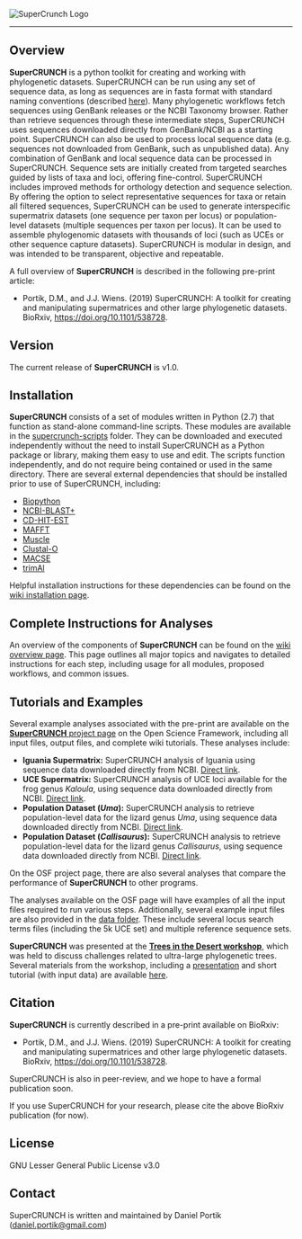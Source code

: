 ![SuperCrunch Logo](https://github.com/dportik/SuperCRUNCH/blob/master/docs/SuperCRUNCH_Logo.png)

---------------

## Overview

**SuperCRUNCH** is a python toolkit for creating and working with phylogenetic datasets. SuperCRUNCH can be run using any set of sequence data, as long as sequences are in fasta format with standard naming conventions (described [here](https://github.com/dportik/SuperCRUNCH/wiki/2:-Starting-Materials)). Many phylogenetic workflows fetch sequences using GenBank releases or the NCBI Taxonomy browser. Rather than retrieve sequences through these intermediate steps, SuperCRUNCH uses sequences downloaded directly from GenBank/NCBI as a starting point. SuperCRUNCH can also be used to process local sequence data (e.g. sequences not downloaded from GenBank, such as unpublished data). Any combination of GenBank and local sequence data can be processed in SuperCRUNCH. Sequence sets are initially created from targeted searches guided by lists of taxa and loci, offering fine-control. SuperCRUNCH includes improved methods for orthology detection and sequence selection. By offering the option to select representative sequences for taxa or retain all filtered sequences, SuperCRUNCH can be used to generate interspecific supermatrix datasets (one sequence per taxon per locus) or population-level datasets (multiple sequences per taxon per locus). It can be used to assemble phylogenomic datasets with thousands of loci (such as UCEs or other sequence capture datasets). SuperCRUNCH is modular in design, and was intended to be transparent, objective and repeatable.

A full overview of **SuperCRUNCH** is described in the following pre-print article:

+ Portik, D.M., and J.J. Wiens. (2019) SuperCRUNCH: A toolkit for creating and manipulating supermatrices and other large phylogenetic datasets. BioRxiv, https://doi.org/10.1101/538728.


## Version

The current release of **SuperCRUNCH** is v1.0.


## Installation

**SuperCRUNCH** consists of a set of modules written in Python (2.7) that function as stand-alone command-line scripts. These modules are available in the [supercrunch-scripts](https://github.com/dportik/SuperCRUNCH/tree/master/supercrunch-scripts) folder. They can be downloaded and executed independently without the need to install SuperCRUNCH as a Python package or library, making them easy to use and edit. The scripts function independently, and do not require being contained or used in the same directory. There are several external dependencies that should be installed prior to use of SuperCRUNCH, including:

+ [Biopython](https://biopython.org/)
+ [NCBI-BLAST+](https://blast.ncbi.nlm.nih.gov/Blast.cgi?CMD=Web&PAGE_TYPE=BlastDocs&DOC_TYPE=Download)
+ [CD-HIT-EST](http://weizhongli-lab.org/cd-hit/)
+ [MAFFT](https://mafft.cbrc.jp/alignment/software/)
+ [Muscle](https://www.drive5.com/muscle/)
+ [Clustal-O](http://www.clustal.org/omega/)
+ [MACSE](https://bioweb.supagro.inra.fr/macse/)
+ [trimAl](http://trimal.cgenomics.org/)

Helpful installation instructions for these dependencies can be found on the [wiki installation page](https://github.com/dportik/SuperCRUNCH/wiki/Installation-Instructions).


## Complete Instructions for Analyses

An overview of the components of **SuperCRUNCH** can be found on the [wiki overview page](https://github.com/dportik/SuperCRUNCH/wiki/1:-Analysis-Overview). This page outlines all major topics and navigates to detailed instructions for each step, including usage for all modules, proposed workflows, and common issues.

## Tutorials and Examples

Several example analyses associated with the pre-print are available on the [**SuperCRUNCH** project page](https://osf.io/bpt94/) on the Open Science Framework, including all input files, output files, and complete wiki tutorials. These analyses include:

+ **Iguania Supermatrix:** SuperCRUNCH analysis of Iguania using sequence data downloaded directly from NCBI. [Direct link](https://osf.io/vsu5k/).
+ **UCE Supermatrix:** SuperCRUNCH analysis of UCE loci available for the frog genus *Kaloula*, using sequence data downloaded directly from NCBI. [Direct link](https://osf.io/5rey2/).
+ **Population Dataset (*Uma*):** SuperCRUNCH analysis to retrieve population-level data for the lizard genus *Uma*, using sequence data downloaded directly from NCBI. [Direct link](https://osf.io/49wz3/).
+ **Population Dataset (*Callisaurus*):** SuperCRUNCH analysis to retrieve population-level data for the lizard genus *Callisaurus*, using sequence data downloaded directly from NCBI. [Direct link](https://osf.io/6bwhf/).

On the OSF project page, there are also several analyses that compare the performance of **SuperCRUNCH** to other programs. 

The analyses available on the OSF page will have examples of all the input files required to run various steps. Additionally, several example input files are also provided in the [data folder](https://github.com/dportik/SuperCRUNCH/tree/master/data). These include several locus search terms files (including the 5k UCE set) and multiple reference sequence sets. 

**SuperCRUNCH** was presented at the [**Trees in the Desert workshop**](http://db.herbarium.arizona.edu/phlora/TID/WorkshopPage.html), which was held to discuss challenges related to ultra-large phylogenetic trees. Several materials from the workshop, including a [presentation](https://github.com/dportik/SuperCRUNCH/tree/master/docs/Trees-in-the-desert-workshop/Portik_SuperCRUNCH_presentation.pdf) and short tutorial (with input data) are available [here](https://github.com/dportik/SuperCRUNCH/tree/master/docs/Trees-in-the-desert-workshop/). 

## Citation

**SuperCRUNCH** is currently described in a pre-print available on BioRxiv:

+ Portik, D.M., and J.J. Wiens. (2019) SuperCRUNCH: A toolkit for creating and manipulating supermatrices and other large phylogenetic datasets. BioRxiv, https://doi.org/10.1101/538728.

SuperCRUNCH is also in peer-review, and we hope to have a formal publication soon. 

If you use SuperCRUNCH for your research, please cite the above BioRxiv publication (for now).

## License

GNU Lesser General Public License v3.0

## Contact

SuperCRUNCH is written and maintained by Daniel Portik (daniel.portik@gmail.com)
